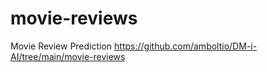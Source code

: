 # movie-reviews
Movie Review Prediction
https://github.com/amboltio/DM-i-AI/tree/main/movie-reviews

